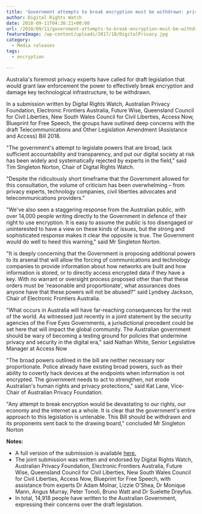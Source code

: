 ```yaml
---
title: 'Government attempts to break encryption must be withdrawn: privacy experts﻿'
author: Digital Rights Watch
date: 2018-09-11T04:38:21+00:00
url: /2018/09/11/government-attempts-to-break-encryption-must-be-withdrawn-privacy-experts/
featureImage: /wp-content/uploads/2017/10/DigitalPrivacy.jpg
category:
  - Media releases
tags:
  - encryption

---
```

Australia's foremost privacy experts have called for draft legislation that would grant law enforcement the power to effectively break encryption and damage key technological infrastructure, to be withdrawn.


In a submission written by Digital Rights Watch, Australian Privacy Foundation, Electronic Frontiers Australia, Future Wise, Queensland Council for Civil Liberties, New South Wales Council for Civil Liberties, Access Now, Blueprint for Free Speech, the groups have outlined deep concerns with the draft Telecommunications and Other Legislation Amendment (Assistance and Access) Bill 2018.


"The government's attempt to legislate powers that are broad, lack sufficient accountability and transparency, and put our digital society at risk has been widely and systematically rejected by experts in the field," said Tim Singleton Norton, Chair of Digital Rights Watch.


"Despite the ridiculously short timeframe that the Government allowed for this consultation, the volume of criticism has been overwhelming &#8211; from privacy experts, technology companies, civil liberties advocates and telecommunications providers."


"We've also seen a staggering response from the Australian public, with over 14,000 people writing directly to the Government in defence of their right to use encryption. It is easy to assume the public is too disengaged or uninterested to have a view on these kinds of issues, but the strong and sophisticated response makes it clear the opposite is true. The Government would do well to heed this warning," said Mr Singleton Norton.


"It is deeply concerning that the Government is proposing additional powers to its arsenal that will allow the forcing of communications and technology companies to provide information about how networks are built and how information is stored, or to directly access encrypted data if they have a key. With no warrant or oversight process proposed other than that these orders must be 'reasonable and proportionate', what assurances does anyone have that these powers will not be abused?" said Lyndsey Jackson, Chair of Electronic Frontiers Australia.


"What occurs in Australia will have far-reaching consequences for the rest of the world. As witnessed just recently in a joint statement by the security agencies of the Five Eyes Governments, a jurisdictional precedent could be set here that will impact the global community. The Australian government should be wary of becoming a testing ground for policies that undermine privacy and security in the digital era," said Nathan White, Senior Legislative Manager at Access Now


"The broad powers outlined in the bill are neither necessary nor proportionate. Police already have existing broad powers, such as their ability to covertly hack devices at the endpoints when information is not encrypted. The government needs to act to strengthen, not erode Australian's human rights and privacy protections," said Kat Lane, Vice-Chair of Australian Privacy Foundation.


"Any attempt to break encryption would be devastating to our rights, our economy and the internet as a whole. It is clear that the government's entire approach to this legislation is untenable. This Bill should be withdrawn and its proponents sent back to the drawing board," concluded Mr Singleton Norton


**Notes:**

  * A full version of the submission is available [here.][1]
  * The joint submission was written and endorsed by Digital Rights Watch, Australian Privacy Foundation, Electronic Frontiers Australia, Future Wise, Queensland Council for Civil Liberties, New South Wales Council for Civil Liberties, Access Now, Blueprint for Free Speech, with assistance from experts Dr Adam Molnar, Lizzie O'Shea, Dr Monique Mann, Angus Murray, Peter Tonoli, Bruno Watt and Dr Suelette Dreyfus.
  * In total, 14,918 people have written to the Australian Government, expressing their concerns over the draft legislation.

 [1]: https://drive.google.com/open?id=1OK_MKHYAexTMQA27QbZYHcQTIaXIk3yJ
